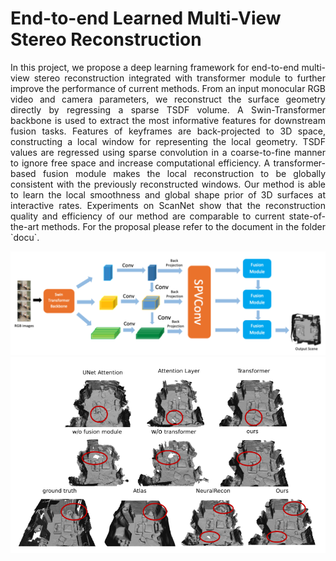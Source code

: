 # End-to-end Learned Multi-View Stereo Reconstruction

 <p align = "justify"> In this project, we propose a deep learning framework for end-to-end multi-view stereo reconstruction integrated with transformer module to further improve the performance of current methods. From an input monocular RGB video and camera
parameters, we reconstruct the surface geometry directly
by regressing a sparse TSDF volume. A Swin-Transformer
backbone is used to extract the most informative features
for downstream fusion tasks. Features of keyframes are
back-projected to 3D space, constructing a local window
for representing the local geometry. TSDF values are regressed using sparse convolution in a coarse-to-fine manner to ignore free space and increase computational efficiency. A transformer-based fusion module makes the local
reconstruction to be globally consistent with the previously
reconstructed windows. Our method is able to learn the local smoothness and global shape prior of 3D surfaces at
interactive rates. Experiments on ScanNet show that the reconstruction quality and efficiency of our method are comparable to current state-of-the-art methods.
For the proposal please refer to the document in the folder `docu`.


![avatar](./docu/overview.png)
![avatar](./docu/result.png)